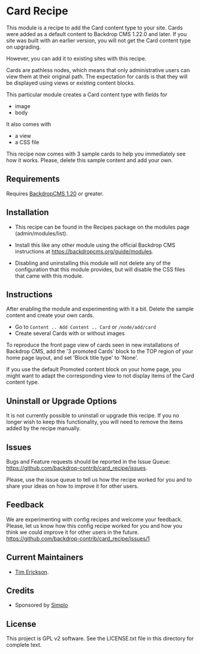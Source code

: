 Card Recipe
======================

This module is a recipe to add the Card content type to your site. 
Cards were added as a default content to Backdrop CMS 1.22.0 and later.
If you site was built with an earlier version, you will not get the 
Card content type on upgrading. 

However, you can add it to existing sites with this recipe. 

Cards are pathless nodes, which means that only administrative users
can view them at their original path. The expectation for cards is that 
they will be displayed using views or existing content blocks. 

This particular module creates a Card content type with fields for 
- image
- body

It also comes with
- a view
- a CSS file

This recipe now comes with 3 sample cards to help you immediately
see how it works. Please, delete this sample content and add your own.


Requirements
------------

Requires [BackdropCMS 1.20](https://github.com/backdrop/backdrop/releases/tag/1.20.0) or greater.

Installation
------------

- This recipe can be found in the Recipes package on the modules 
  page (admin/modules/list).

- Install this like any other module using the official Backdrop CMS 
  instructions at https://backdropcms.org/guide/modules.

- Disabling and uninstalling this module will not delete any of the 
  configuration that this module provides, but will disable the CSS
  files that came with this module.

Instructions
------------

After enabling the module and experimenting with it a bit. Delete
the sample content and create your own cards.

- Go to `Content .. Add Content .. Card` or `/node/add/card`
- Create several Cards with or without images

To reproduce the front page view of cards seen in new installations of 
Backdrop CMS, add the '3 promoted Cards' block to the TOP region of your
home page layout, and set 'Block title type' to 'None'.

If you use the default Promoted content block on your home page, you might want
to adapt the corresponding view to not display items of the Card content type.

Uninstall or Upgrade Options
----------------------------

It is not currently possible to uninstall or upgrade this recipe.
If you no longer wish to keep this functionality, you will need 
to remove the items added by the recipe manually.

Issues
------

Bugs and Feature requests should be reported in the Issue Queue:
https://github.com/backdrop-contrib/card_recipe/issues.

Please, use the issue queue to tell us how the recipe worked for you and
to share your ideas on how to improve it for other users. 

Feedback
--------

We are experimenting with config recipes and welcome your feedback. Please,
let us know how this config recipe worked for you and how you think we 
could improve it for other users in the future. 
https://github.com/backdrop-contrib/card_recipe/issues/1

Current Maintainers
-------------------

- [Tim Erickson](https://github.com/stpaultim).

Credits
-------

- Sponsored by [Simplo](https://www.simplo.site)

License
-------

This project is GPL v2 software. 
See the LICENSE.txt file in this directory for complete text.
